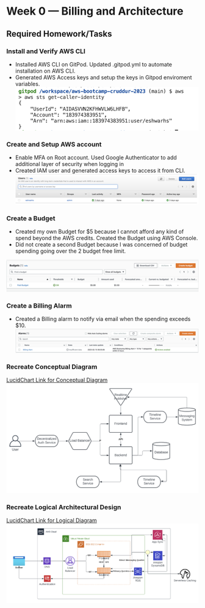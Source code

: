 # Week 0 — Billing and Architecture

## Required Homework/Tasks

### Install and Verify AWS CLI 

- Installed AWS CLI on GitPod. Updated .gitpod.yml to automate installation on AWS CLI.
- Generated AWS Access keys and setup the keys in Gitpod enviroment variables.
![AWS Account Info from CLI](assets/week0/AWS%20Account%20Info.png)

### Create and Setup AWS account

- Enable MFA on Root account. Used Google Authenticator to add additional layer of security when logging in
- Created IAM user and generated access keys to access it from CLI.
![IAM User](assets/week0/IAM%20user.png)


### Create a Budget

- Created my own Budget for $5 because I cannot afford any kind of spend beyond the AWS credits. Created the Budget using AWS Console.
- Did not create a second Budget because I was concerned of budget spending going over the 2 budget free limit.

![Budget](assets/week0/Budget.png)


### Create a Billing Alarm

- Created a Billing alarm to notify via email when the spending exceeds $10.
![Billing Alarm](assets/week0/Billing%20Alarm.png)


### Recreate Conceptual Diagram
[LucidChart Link for Conceptual Diagram](https://lucid.app/lucidchart/b502b616-fac9-499e-83a4-41740ff720b9/edit?viewport_loc=-312%2C-109%2C2219%2C1123%2C0_0&invitationId=inv_00755f14-a806-463c-b52e-1b788ae39689)
![Conceptual Diagram](assets/week0/Conceptual%20Diagram.png)


### Recreate Logical Architectural Design
[LucidChart Link for Logical Diagram](https://lucid.app/lucidchart/4bff9e2d-7f29-40e3-93d5-0cfa7d97e87e/edit?viewport_loc=-227%2C-116%2C2154%2C1090%2C0_0&invitationId=inv_7b5c2704-0fe5-4b88-9b98-31f53699f0a4)
![Logical Diagram](assets/week0/Logical%20Architecture%20Diagram.png)


